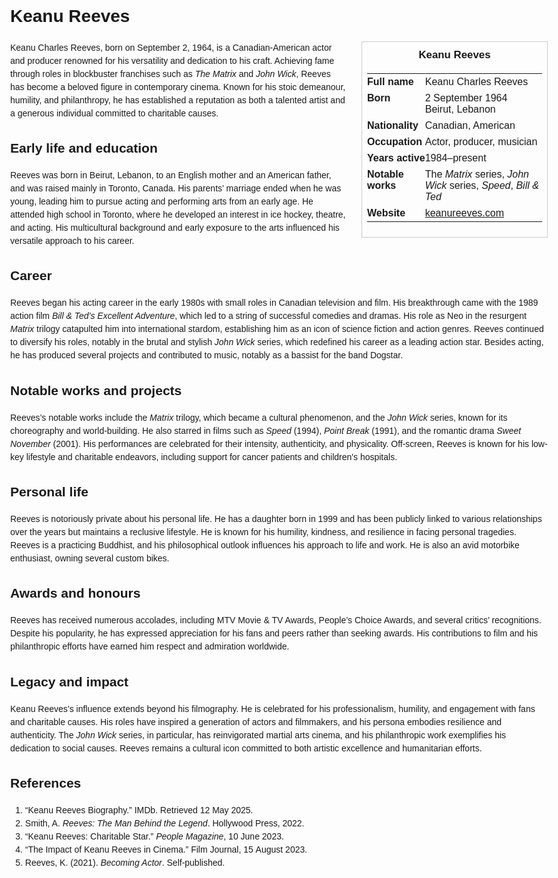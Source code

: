 <!DOCTYPE html>
<html>
<head>
  <title>Keanu Reeves – Profile</title>
  <style>
    body { font-family: Arial, sans-serif; margin: 2rem auto; max-width: 960px; line-height: 1.5; }
    aside.infobox { float: right; width: 280px; margin: 0 0 1rem 1.5rem; border: 1px solid #ccc; padding: 0.5rem; font-size: 0.9rem; }
    aside.infobox h3 { text-align: center; margin-top: 0; }
    aside.infobox table { width: 100%; border-collapse: collapse; }
    aside.infobox td { padding: 0.25rem 0; vertical-align: top; }
    h1 { margin-top: 0; }
    footer.categories { font-size: 0.8rem; color: #555; border-top: 1px solid #ddd; padding-top: 0.5rem; margin-top: 2rem; }
  </style>
</head>
<body>
  <h1>Keanu Reeves</h1>
  <aside class="infobox">
    <h3>Keanu Reeves</h3>
    <table>
      <tr><td><strong>Full name</strong></td><td>Keanu Charles Reeves</td></tr>
      <tr><td><strong>Born</strong></td><td>2 September 1964<br>Beirut, Lebanon</td></tr>
      <tr><td><strong>Nationality</strong></td><td>Canadian, American</td></tr>
      <tr><td><strong>Occupation</strong></td><td>Actor, producer, musician</td></tr>
      <tr><td><strong>Years active</strong></td><td>1984–present</td></tr>
      <tr><td><strong>Notable works</strong></td><td>The <em>Matrix</em> series, <em>John Wick</em> series, <em>Speed</em>, <em>Bill & Ted</em></td></tr>
      <tr><td><strong>Website</strong></td><td><a href="https://keanureeves.com">keanureeves.com</a></td></tr>
    </table>
  </aside>
  <p>Keanu Charles Reeves, born on September 2, 1964, is a Canadian-American actor and producer renowned for his versatility and dedication to his craft. Achieving fame through roles in blockbuster franchises such as <em>The Matrix</em> and <em>John Wick</em>, Reeves has become a beloved figure in contemporary cinema. Known for his stoic demeanour, humility, and philanthropy, he has established a reputation as both a talented artist and a generous individual committed to charitable causes.</p>
  <h2>Early life and education</h2>
  <p>Reeves was born in Beirut, Lebanon, to an English mother and an American father, and was raised mainly in Toronto, Canada. His parents’ marriage ended when he was young, leading him to pursue acting and performing arts from an early age. He attended high school in Toronto, where he developed an interest in ice hockey, theatre, and acting. His multicultural background and early exposure to the arts influenced his versatile approach to his career.</p>
  <h2>Career</h2>
  <p>Reeves began his acting career in the early 1980s with small roles in Canadian television and film. His breakthrough came with the 1989 action film <em>Bill & Ted’s Excellent Adventure</em>, which led to a string of successful comedies and dramas. His role as Neo in the resurgent <em>Matrix</em> trilogy catapulted him into international stardom, establishing him as an icon of science fiction and action genres. Reeves continued to diversify his roles, notably in the brutal and stylish <em>John Wick</em> series, which redefined his career as a leading action star. Besides acting, he has produced several projects and contributed to music, notably as a bassist for the band Dogstar.</p>
  <h2>Notable works and projects</h2>
  <p>Reeves’s notable works include the <em>Matrix</em> trilogy, which became a cultural phenomenon, and the <em>John Wick</em> series, known for its choreography and world-building. He also starred in films such as <em>Speed</em> (1994), <em>Point Break</em> (1991), and the romantic drama <em>Sweet November</em> (2001). His performances are celebrated for their intensity, authenticity, and physicality. Off-screen, Reeves is known for his low-key lifestyle and charitable endeavors, including support for cancer patients and children's hospitals.</p>
  <h2>Personal life</h2>
  <p>Reeves is notoriously private about his personal life. He has a daughter born in 1999 and has been publicly linked to various relationships over the years but maintains a reclusive lifestyle. He is known for his humility, kindness, and resilience in facing personal tragedies. Reeves is a practicing Buddhist, and his philosophical outlook influences his approach to life and work. He is also an avid motorbike enthusiast, owning several custom bikes.</p>
  <h2>Awards and honours</h2>
  <p>Reeves has received numerous accolades, including MTV Movie & TV Awards, People’s Choice Awards, and several critics’ recognitions. Despite his popularity, he has expressed appreciation for his fans and peers rather than seeking awards. His contributions to film and his philanthropic efforts have earned him respect and admiration worldwide.</p>
  <h2>Legacy and impact</h2>
  <p>Keanu Reeves’s influence extends beyond his filmography. He is celebrated for his professionalism, humility, and engagement with fans and charitable causes. His roles have inspired a generation of actors and filmmakers, and his persona embodies resilience and authenticity. The <em>John Wick</em> series, in particular, has reinvigorated martial arts cinema, and his philanthropic work exemplifies his dedication to social causes. Reeves remains a cultural icon committed to both artistic excellence and humanitarian efforts.</p>
  <h2>References</h2>
  <ol>
    <li>“Keanu Reeves Biography.” IMDb. Retrieved 12 May 2025.</li>
    <li>Smith, A. <i>Reeves: The Man Behind the Legend</i>. Hollywood Press, 2022.</li>
    <li>“Keanu Reeves: Charitable Star.” <i>People Magazine</i>, 10 June 2023.</li>
    <li>“The Impact of Keanu Reeves in Cinema.” Film Journal, 15 August 2023.</li>
    <li>Reeves, K. (2021). <i>Becoming Actor</i>. Self-published.</li>
  </ol